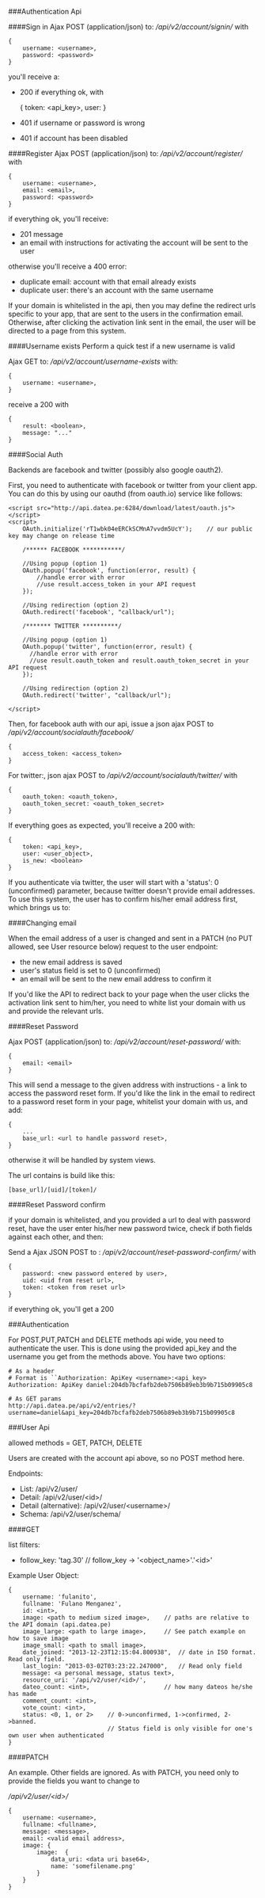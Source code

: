 ###Authentication Api

####Sign in
Ajax POST (application/json) to: */api/v2/account/signin/*
with 

	{
		username: <username>, 
		password: <password>
	}

you'll receive a:
* 200 if everything ok, with 

	{
		token: <api_key>, 
		user: <user object> 
	}

* 401 if username or password is wrong
* 401 if account has been disabled

####Register
Ajax POST (application/json) to: */api/v2/account/register/*
with 

	{
		username: <username>, 
		email: <email>, 
		password: <password>
	}

if everything ok, you'll receive:
* 201 message
* an email with instructions for activating the account will be sent to the user

otherwise you'll receive a 400 error:

* duplicate email: account with that email already exists
* duplicate user: there's an account with the same username


If your domain is whitelisted in the api, then you may define the redirect urls 
specific to your app, that are sent to the users in the confirmation email. 
Otherwise, after clicking the activation link sent in the email, the user will be directed 
to a page from this system.


####Username exists
Perform a quick test if a new username is valid

Ajax GET to: */api/v2/account/username-exists*
with:

	{
		username: <username>,
	}

receive a 200 with 

	{
		result: <boolean>,
		message: "..."	
	}



####Social Auth

Backends are facebook and twitter (possibly also google oauth2).

First, you need to authenticate with facebook or twitter from your client app. You can
do this by using our oauthd (from oauth.io) service like follows:

	<script src="http://api.datea.pe:6284/download/latest/oauth.js"></script>
	<script>
		OAuth.initialize('rT1wbk04eERCkSCMnA7vvdm5UcY');	// our public key may change on release time
		
		/****** FACEBOOK ***********/

		//Using popup (option 1)
		OAuth.popup('facebook', function(error, result) {
  			//handle error with error
  			//use result.access_token in your API request
		});

		//Using redirection (option 2)	
		OAuth.redirect('facebook', "callback/url");

		/******* TWITTER **********/

		//Using popup (option 1)
		OAuth.popup('twitter', function(error, result) {
		  //handle error with error
		  //use result.oauth_token and result.oauth_token_secret in your API request
		});

		//Using redirection (option 2)
		OAuth.redirect('twitter', "callback/url");

	</script>

Then, for facebook auth with our api, issue a json ajax POST to */api/v2/account/socialauth/facebook/*
	
	{
		access_token: <access_token>
	}

For twitter:, json ajax POST to */api/v2/account/socialauth/twitter/* with
	
	{
		oauth_token: <oauth_token>, 
		oauth_token_secret: <oauth_token_secret>
	}

  
If everything goes as expected, you'll receive a 200 with: 
	
	{
		token: <api_key>, 
		user: <user_object>, 
		is_new: <boolean> 
	}


If you authenticate via twitter, the user will start with a 'status': 0 (unconfirmed) parameter, because twitter doesn't provide email addresses. To use this system, the user has to confirm his/her email address first, which brings us to:

####Changing email

When the email address of a user is changed and sent in a PATCH (no PUT allowed, see User resource below) request to the user endpoint:

* the new email address is saved
* user's status field is set to 0 (unconfirmed)
* an email will be sent to the new email address to confirm it

If you'd like the API to redirect back to your page when the user clicks the activation link sent to him/her, you need to white list your domain with us and provide the relevant urls.


####Reset Password

Ajax POST (application/json) to: */api/v2/account/reset-password/* with:
	
	{
		email: <email>
	}

This will send a message to the given address with instructions - a link to access the password reset form. If you'd like the link in the email to redirect to a password reset form in your page, whitelist your domain with us, and add:
	
	{
		...
		base_url: <url to handle password reset>,
	}

otherwise it will be handled by system views.

The url contains is build like this:

	[base_url]/[uid]/[token]/


####Reset Password confirm

if your domain is whitelisted, and you provided a url to deal with password reset, have the user enter his/her new password twice, check if both fields against each other, and then:

Send a Ajax JSON POST to : */api/v2/account/reset-password-confirm/* with
	
	{
		password: <new password entered by user>,
		uid: <uid from reset url>,
		token: <token from reset url>
	}

if everything ok, you'll get a 200


###Authentication

For POST,PUT,PATCH and DELETE methods api wide, you need to authenticate the user. This is done using the provided api_key and the username you get from the methods above. You have two options:
	
	# As a header
	# Format is ``Authorization: ApiKey <username>:<api_key>
	Authorization: ApiKey daniel:204db7bcfafb2deb7506b89eb3b9b715b09905c8

	# As GET params
	http://api.datea.pe/api/v2/entries/?username=daniel&api_key=204db7bcfafb2deb7506b89eb3b9b715b09905c8


###User Api

allowed methods = GET, PATCH, DELETE

Users are created with the account api above, so no POST method here.

Endpoints:

* List: /api/v2/user/
* Detail: /api/v2/user/\<id\>/
* Detail (alternative): /api/v2/user/\<username\>/
* Schema: /api/v2/user/schema/

####GET

list filters:

* follow_key: 'tag.30'		// follow_key -> '\<object_name\>'.'\<id\>' 


Example User Object:

	{
		username: 'fulanito',
		fullname: 'Fulano Menganez',
		id: <int>,
		image: <path to medium sized image>,    // paths are relative to the API domain (api.datea.pe)
		image_large: <path to large image>,		// See patch example on how to save image
		image_small: <path to small image>,
		date_joined: "2013-12-23T12:15:04.800938",  // date in ISO format. Read only field.
		last_login: "2013-03-02T03:23:22.247000",	// Read only field
		message: <a personal message, status text>,
		resource_uri: '/api/v2/user/<id>/',
		dateo_count: <int>,						// how many dateos he/she has made
		comment_count: <int>,
		vote_count: <int>,
		status: <0, 1, or 2>	// 0->unconfirmed, 1->confirmed, 2->banned.
								// Status field is only visible for one's own user when authenticated
	}

####PATCH

An example. Other fields are ignored. As with PATCH, you need only to provide the fields you want to change to

*/api/v2/user/\<id\>/*
	
	{
		username: <username>,
		fullname: <fullname>,	
		message: <message>,
		email: <valid email address>,
		image: {
			image:	{
    			data_uri: <data uri base64>,
    			name: 'somefilename.png'
    		}
		}
	}

